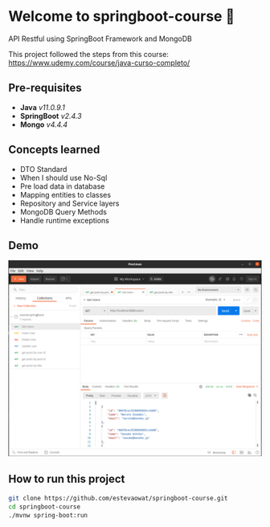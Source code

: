 # Welcome to springboot-course :wave:

API Restful using SpringBoot Framework and MongoDB

This project followed the steps from this course:
https://www.udemy.com/course/java-curso-completo/

## Pre-requisites

- **Java** _v11.0.9.1_
- **SpringBoot** _v2.4.3_
- **Mongo** _v4.4.4_

## Concepts learned

- DTO Standard
- When I should use No-Sql
- Pre load data in database
- Mapping entities to classes
- Repository and Service layers
- MongoDB Query Methods
- Handle runtime exceptions

## Demo

![Demo image](assets/postman.png "Demo")

## How to run this project

```bash
git clone https://github.com/estevaowat/springboot-course.git
cd springboot-course
./mvnw spring-boot:run
```
